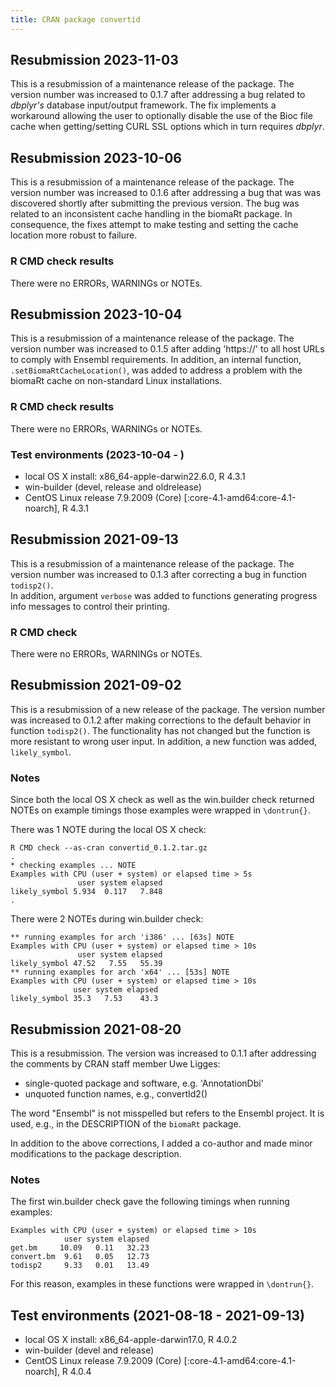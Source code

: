 ```yaml
---
title: CRAN package convertid
---
```


## Resubmission 2023-11-03
This is a resubmission of a maintenance release of the package. The version number was increased to 0.1.7 after addressing a bug related to *dbplyr's* database input/output framework. The fix implements a workaround allowing the user to optionally disable the use of the Bioc file cache when getting/setting CURL SSL options which in turn requires *dbplyr*.

## Resubmission 2023-10-06
This is a resubmission of a maintenance release of the package. The version number was increased to 0.1.6 after addressing a bug that was was discovered shortly after submitting the previous version. The bug was related to an inconsistent cache handling in the biomaRt package. In consequence, the fixes attempt to make testing and setting the cache location more robust to failure.

### R CMD check results
There were no ERRORs, WARNINGs or NOTEs.  

## Resubmission 2023-10-04
This is a resubmission of a maintenance release of the package. The version number was increased to 0.1.5 after adding 'https://' to all host URLs to comply with Ensembl requirements. In addition, an internal function, `.setBiomaRtCacheLocation()`, was added to address a problem with the biomaRt cache on non-standard Linux installations.  

### R CMD check results
There were no ERRORs, WARNINGs or NOTEs.  

### Test environments (2023-10-04 - )
* local OS X install: x86_64-apple-darwin22.6.0, R 4.3.1
* win-builder (devel, release and oldrelease)
* CentOS Linux release 7.9.2009 (Core) [:core-4.1-amd64:core-4.1-noarch], R 4.3.1

## Resubmission 2021-09-13
This is a resubmission of a maintenance release of the package. The version number was increased to 0.1.3 after correcting a bug in function `todisp2()`.  
In addition, argument `verbose` was added to functions generating progress info messages to control their printing.  

### R CMD check
There were no ERRORs, WARNINGs or NOTEs.  

## Resubmission 2021-09-02
This is a resubmission of a new release of the package. The version number was increased to 0.1.2 after making corrections to the default behavior in function `todisp2()`. The functionality has not changed but the function is more resistant to wrong user input. In addition, a new function was added, `likely_symbol`.  

### Notes
Since both the local OS X check as well as the win.builder check returned NOTEs on example timings those examples were wrapped in `\dontrun{}`.  

There was 1 NOTE during the local OS X check:  

```
R CMD check --as-cran convertid_0.1.2.tar.gz
.
* checking examples ... NOTE
Examples with CPU (user + system) or elapsed time > 5s
               user system elapsed
likely_symbol 5.934  0.117   7.848
.
```

There were 2 NOTEs during win.builder check:  

```
** running examples for arch 'i386' ... [63s] NOTE
Examples with CPU (user + system) or elapsed time > 10s
               user system elapsed
likely_symbol 47.52   7.55   55.39
** running examples for arch 'x64' ... [53s] NOTE
Examples with CPU (user + system) or elapsed time > 10s
              user system elapsed
likely_symbol 35.3   7.53    43.3
```

## Resubmission 2021-08-20
This is a resubmission. The version was increased to 0.1.1 after addressing the comments by CRAN staff member Uwe Ligges:

* single-quoted package and software, e.g. 'AnnotationDbi'
* unquoted function names, e.g., convertId2()

The word "Ensembl" is not misspelled but refers to the Ensembl project. It is used, e.g., in the DESCRIPTION of the `biomaRt` package.

In addition to the above corrections, I added a co-author and made minor modifications to the package description.

### Notes
The first win.builder check gave the following timings when running examples:  

```
Examples with CPU (user + system) or elapsed time > 10s
            user system elapsed
get.bm     10.09   0.11   32.23
convert.bm  9.61   0.05   12.73
todisp2     9.33   0.01   13.49
```

For this reason, examples in these functions were wrapped in `\dontrun{}`.

## Test environments (2021-08-18 - 2021-09-13)
* local OS X install: x86_64-apple-darwin17.0, R 4.0.2
* win-builder (devel and release)
* CentOS Linux release 7.9.2009 (Core) [:core-4.1-amd64:core-4.1-noarch], R 4.0.4
